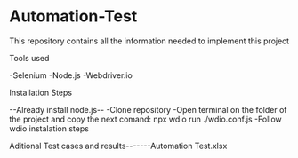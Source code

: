 # Automation-Test
This repository contains all the information needed to implement this project

Tools used

-Selenium
-Node.js
-Webdriver.io


Installation Steps

--Already install node.js--
-Clone repository 
-Open terminal on the folder of the project and copy the next comand:
npx wdio run ./wdio.conf.js
-Follow wdio instalation steps 


Aditional
Test cases and results-------Automation Test.xlsx





